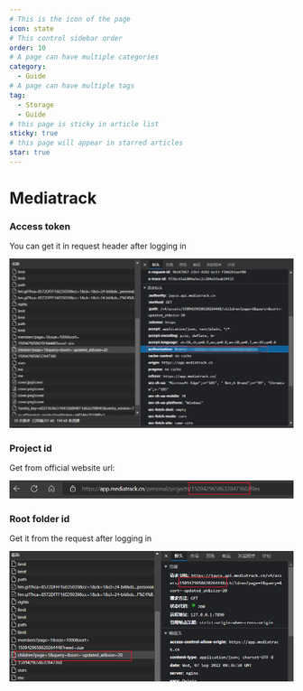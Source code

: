 ```yaml
---
# This is the icon of the page
icon: state
# This control sidebar order
order: 10
# A page can have multiple categories
category:
  - Guide
# A page can have multiple tags
tag:
  - Storage
  - Guide
# this page is sticky in article list
sticky: true
# this page will appear in starred articles
star: true
---
```


# Mediatrack

### Access token
You can get it in request header after logging in

![token](/img/drivers/mediatrack-token.png)

### Project id
Get from official website url:

![Project id](/img/drivers/mediatrack-projectid.png)

### Root folder id

Get it from the request after logging in

![id](/img/drivers/mediatrack-rootid.png)